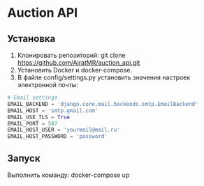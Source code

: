 # Auction API

## Установка
1. Клонировать репозиторий: git clone https://github.com/AiratMR/auction_api.git
2. Установить Docker и docker-compose.
3. В файле config/settings.py установить значения настроек электронной почты:

```python
# Email settings
EMAIL_BACKEND = 'django.core.mail.backends.smtp.EmailBackend'
EMAIL_HOST = 'smtp.gmail.com'
EMAIL_USE_TLS = True
EMAIL_PORT = 587
EMAIL_HOST_USER = 'yourmail@mail.ru'
EMAIL_HOST_PASSWORD = 'password'
```

## Запуск

Выполнить команду: docker-compose up
